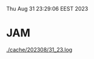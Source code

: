 Thu Aug 31 23:29:06 EEST 2023
# JAM
<a href='./cache/202308/31_23.log'>./cache/202308/31_23.log</a>

